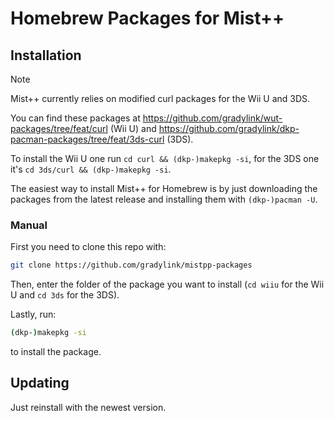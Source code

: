 # Homebrew Packages for Mist++

## Installation

> [!NOTE]
> Mist++ currently relies on modified curl packages for the Wii U and 3DS.
> 
> You can find these packages at https://github.com/gradylink/wut-packages/tree/feat/curl (Wii U) and https://github.com/gradylink/dkp-pacman-packages/tree/feat/3ds-curl (3DS).
> 
> To install the Wii U one run `cd curl && (dkp-)makepkg -si`, for the 3DS one it's `cd 3ds/curl && (dkp-)makepkg -si`.

The easiest way to install Mist++ for Homebrew is by just downloading the
packages from the latest release and installing them with `(dkp-)pacman -U`.

### Manual

First you need to clone this repo with:

```sh
git clone https://github.com/gradylink/mistpp-packages
```

Then, enter the folder of the package you want to install (`cd wiiu` for the Wii
U and `cd 3ds` for the 3DS).

Lastly, run:

```sh
(dkp-)makepkg -si
```

to install the package.

## Updating

Just reinstall with the newest version.
